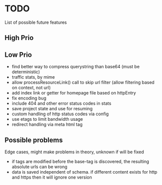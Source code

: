 # TODO

List of possible future features

## High Prio


## Low Prio

* find better way to compress querystring than base64 (must be deterministic)
* traffic stats, by mime
* allow processResourceLink() call to skip url filter (allow filtering based on context, not url)
* add index link or getter for homepage file based on httpEntry
* fix encoding bug
* include 404 and other error status codes in stats
* save project state and use for resuming
* custom handling of http status codes via config
* use etags to limit bandwidth usage
* redirect handling via meta html tag

## Possible problems

Edge cases, might make problems in theory, unknown if will be fixed

 * if tags are modified before the base-tag is discovered, the resulting absolute urls can be wrong
 * data is saved independent of schema. if different content exists for http and https then it will ignore one version
